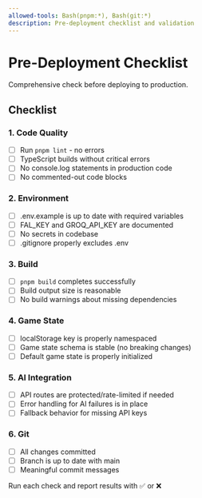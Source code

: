 ```yaml
---
allowed-tools: Bash(pnpm:*), Bash(git:*)
description: Pre-deployment checklist and validation
---
```


# Pre-Deployment Checklist

Comprehensive check before deploying to production.

## Checklist

### 1. Code Quality
- [ ] Run `pnpm lint` - no errors
- [ ] TypeScript builds without critical errors
- [ ] No console.log statements in production code
- [ ] No commented-out code blocks

### 2. Environment
- [ ] .env.example is up to date with required variables
- [ ] FAL_KEY and GROQ_API_KEY are documented
- [ ] No secrets in codebase
- [ ] .gitignore properly excludes .env

### 3. Build
- [ ] `pnpm build` completes successfully
- [ ] Build output size is reasonable
- [ ] No build warnings about missing dependencies

### 4. Game State
- [ ] localStorage key is properly namespaced
- [ ] Game state schema is stable (no breaking changes)
- [ ] Default game state is properly initialized

### 5. AI Integration
- [ ] API routes are protected/rate-limited if needed
- [ ] Error handling for AI failures is in place
- [ ] Fallback behavior for missing API keys

### 6. Git
- [ ] All changes committed
- [ ] Branch is up to date with main
- [ ] Meaningful commit messages

Run each check and report results with ✅ or ❌
